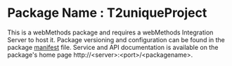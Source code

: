 # Package Name : T2uniqueProject
This is a webMethods package and requires a webMethods Integration Server to host it. Package versioning and configuration can be found in the package [manifest](./T2uniqueProject/manifest.v3) file. Service and API documentation is available on the package's home page http://&lt;server&gt;:&lt;port&gt;/&lt;packagename>.